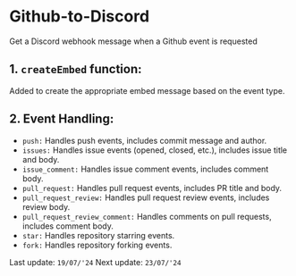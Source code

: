 # Github-to-Discord
Get a Discord webhook message when a Github event is requested

## 1. `createEmbed` function: 
Added to create the appropriate embed message based on the event type.

## 2. Event Handling:
- `push:` Handles push events, includes commit message and author.
- `issues:` Handles issue events (opened, closed, etc.), includes issue title and body.
- `issue_comment:` Handles issue comment events, includes comment body.
- `pull_request:` Handles pull request events, includes PR title and body.
- `pull_request_review:` Handles pull request review events, includes review body.
- `pull_request_review_comment:` Handles comments on pull requests, includes comment body.
- `star:` Handles repository starring events.
- `fork:` Handles repository forking events.

Last update: `19/07/'24`
Next update: `23/07/'24`
